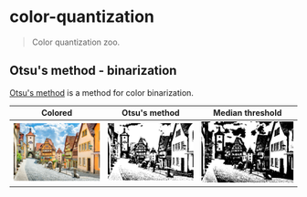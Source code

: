 # color-quantization
> Color quantization zoo.

## Otsu's method - binarization
[Otsu's method](https://en.wikipedia.org/wiki/Otsu%27s_method) is a method for color binarization.

|Colored|Otsu's method|Median threshold|
|--|--|--|
|![img](./data/town.png)|![img](./results/otsu.png)|![img](./results/median.png)|

